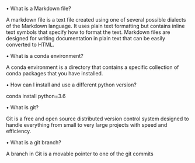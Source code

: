 •	What is a Markdown file? 

A markdown file is a text file created using one of several possible dialects of the Markdown language. It uses plain text formatting but contains inline text symbols that specify how to format the text. Markdown files are designed for writing documentation in plain text that can be easily converted to HTML.

•	What is a conda environment?

A conda environment is a directory that contains a specific collection of conda packages that you have installed.

•	How can I install and use a different python version?

conda install python=3.6

•	What is git?

Git is a free and open source distributed version control system designed to handle everything from small to very large projects with speed and efficiency.

•	What is a git branch?

A branch in Git is a movable pointer to one of the git commits

